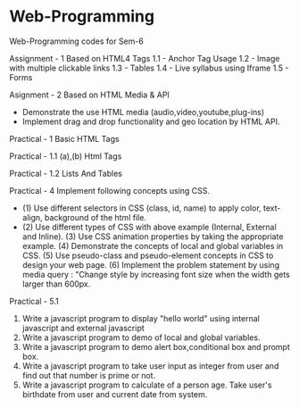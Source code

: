 # Web-Programming
Web-Programming codes for Sem-6

Assignment - 1 
Based on HTML4 Tags
1.1 - Anchor Tag Usage
1.2 - Image with multiple clickable links
1.3 - Tables
1.4 - Live syllabus using Iframe 
1.5 - Forms

Asignment - 2
Based on HTML Media & API
- Demonstrate the use HTML media (audio,video,youtube,plug-ins)
- Implement drag and drop functionality and geo location by HTML API.

Practical - 1
Basic HTML Tags

Practical - 1.1 (a),(b)
Html Tags

Practical - 1.2
Lists And Tables

Practical - 4
Implement following concepts using CSS.
- (1) Use different selectors in CSS (class, id, name) to apply color, text-align, background of the html file.
- (2) Use different types of CSS with above example (Internal, External and Inline).
(3) Use CSS animation properties by taking the appropriate example.
(4) Demonstrate the concepts of local and global variables in CSS.
(5) Use pseudo-class and pseudo-element concepts in CSS to design your web page.
(6) Implement the problem statement by using media query : "Change style by increasing font size when the width gets larger than 600px.

Practical - 5.1
1. Write a javascript program to display "hello world" using internal javascript and external javascript
2. Write a javascript program to demo of local and global variables.
3. Write a javascript program to demo alert box,conditional box and prompt box.
4. Write a javascript program to take user input as integer from user and find out that number is prime or not.
5. Write a javascript program to calculate of a person age. Take user's birthdate from user and current date from system.
